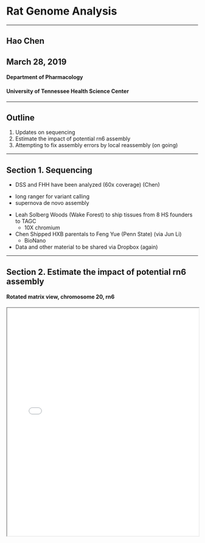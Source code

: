# Rat Genome Analysis  

<hr>

## Hao Chen
## March 28, 2019

#### Department of Pharmacology
#### University of Tennessee Health Science Center


---
## Outline

1. Updates on sequencing
2. Estimate the impact of potential rn6 assembly 
3. Attempting to fix assembly errors by local reassembly (on going)

---

## Section 1. Sequencing 
* DSS and FHH have been analyzed  (60x coverage) (Chen)
 - long ranger for variant calling
 - supernova de novo assembly
* Leah Solberg Woods  (Wake Forest) to ship tissues from 8 HS founders to TAGC
  - 10X chromium
* Chen Shipped HXB parentals to Feng Yue (Penn State) (via Jun Li)
  - BioNano
* Data and other material to be shared via Dropbox (again) 

---

##  Section 2. Estimate the impact of potential rn6 assembly 
#### Rotated matrix view, chromosome 20, rn6

<iframe src="./pdf/rotated_matrixView_chr20.pdf" width="100%" height=600px>

---

## Rotated matrix view
#### chromosome 19, mouse genome  (C57BL/6)

<iframe src="./pdf/compiled_chr19_B6.pdf" width="100%" height=600px>

---

## Overlapping of SV with genes and exons
(SV = assembly error in this context)
#### High quality calls


<img src="./images/ratGenome/rn6_gene_exon_overlap_with_highQC_SV.png" width=90%>

---

## Overlapping of SV with genes and exons
(SV = assembly error in this context)
#### All calls

<img src="./images/ratGenome/rn6_gene_exon_overlap_with_SV.png" width=90%>

---
## expression QTL 

<img src="https://ars.els-cdn.com/content/image/1-s2.0-S0925443914001112-gr1_lrg.jpg" width=50%>

---
## eQTL of five brain regions from 88 HS rats


<a href="https://chen42.shinyapps.io/shiny/" target=_new> <img src="./images/ratGenome/hs_eqtl_app.png"> </a>

https://chen42.shinyapps.io/shiny/

---

## cis- vs trans- eQTLs

<img src="./images/ratGenome/five_regions_gemma_loco_all_eqtl.png" width=60%>

---
## Distribution of the distance between SNP and TSS 

<img src="./images/ratGenome/distribution_dist_snp_gstart_logp.png">


---
## Summary

* rn6 assembly error does seem to affect analysis results.
* but the scope appear to be limited based on High Quality SV calls and eQTL results.
* it will be useful to compare mouse eQTL (especially brain) data.

---

##  Section 3. Correcting Assembly Errors

* Genome-wide approach
  * Tigmint-ARCS-Sealer--
* Local approach
  * identify SV
  * extract reads associated with the SV
  * reconstruct region using de novo assembly  
  * assess quality
  * <a href="https://github.com/grocsvs/grocsvs">GROC-SVs</a> (<a href="https://www.nature.com/articles/nmeth.4366">Nature Methods 2017</a>) 

---

## GROC-SVs  analysis

* Input  data
  * BN eve and BN male 10X chromium data (joint calling SV is supported)
* Run time: Feb 21 -- March 11 on ACF using one node with up to 80 threads (with several interruptions) 
* Results
  * Identified 
  * Assembled 3217 SVS, most with multiple contigs
  
```
total breakpoints       3713
breakpoints
               n=1      3484
               n=2      99
               n=3      5
               n=4      4
assembled       93 (3%)
intrachromosomal        3110 (84%)
 - median distance      111 kb
 -    min distance      16 kb
 -    max distance      231,298 kb
private 641 (17%)
 - pintrachromosomal    450 (70%)
shared  3072 (83%)
 - sintrachromosomal    2660 (87%)
BN_eve  3398
BN_son  3387
```
---

## Next steps

* Generate a high density genetic marker set from HS data  (Tristan, Hao)
* Examine GROC-SVS results (Hao)
* Fix GC bias then try tigmint-arcs-pipeline again (Tristan) 
* Working on manuscript describing rn6 assembly issues (Tristan, Hao, team)

